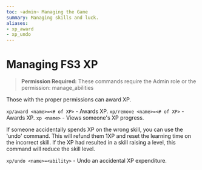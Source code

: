 ```yaml
---
toc: ~admin~ Managing the Game
summary: Managing skills and luck.
aliases:
- xp_award
- xp_undo
---
```

# Managing FS3 XP

> **Permission Required:** These commands require the Admin role or the permission: manage\_abilities

Those with the proper permissions can award XP.

`xp/award <name>=<# of XP>` - Awards XP.
`xp/remove <name>=<# of XP>` - Awards XP.
`xp <name>` - Views someone's XP progress.

If someone accidentally spends XP on the wrong skill, you can use the 'undo' command.  This will refund them 1XP and reset the learning time on the incorrect skill.  If the XP had resulted in a skill raising a level, this command will reduce the skill level.

`xp/undo <name>=<ability>` - Undo an accidental XP expenditure.